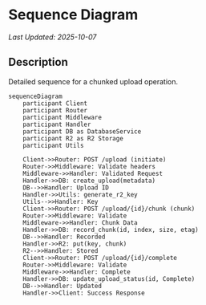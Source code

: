 # Sequence Diagram

_Last Updated: 2025-10-07_

## Description

Detailed sequence for a chunked upload operation.

<!--@auto:diagram:seq:start-->

```mermaid
sequenceDiagram
    participant Client
    participant Router
    participant Middleware
    participant Handler
    participant DB as DatabaseService
    participant R2 as R2 Storage
    participant Utils

    Client->>Router: POST /upload (initiate)
    Router->>Middleware: Validate headers
    Middleware->>Handler: Validated Request
    Handler->>DB: create_upload(metadata)
    DB-->>Handler: Upload ID
    Handler->>Utils: generate_r2_key
    Utils-->>Handler: Key
    Client->>Router: POST /upload/{id}/chunk (chunk)
    Router->>Middleware: Validate
    Middleware->>Handler: Chunk Data
    Handler->>DB: record_chunk(id, index, size, etag)
    DB-->>Handler: Recorded
    Handler->>R2: put(key, chunk)
    R2-->>Handler: Stored
    Client->>Router: POST /upload/{id}/complete
    Router->>Middleware: Validate
    Middleware->>Handler: Complete
    Handler->>DB: update_upload_status(id, Complete)
    DB-->>Handler: Updated
    Handler->>Client: Success Response
```

<!--@auto:diagram:seq:end-->
